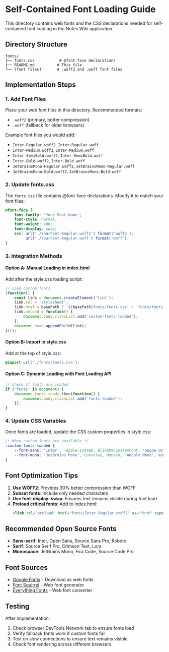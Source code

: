 # Self-Contained Font Loading Guide

This directory contains web fonts and the CSS declarations needed for self-contained font loading in the Notes Wiki application.

## Directory Structure

```
fonts/
├── fonts.css           # @font-face declarations
├── README.md          # This file
└── [font files]       # .woff2 and .woff font files
```

## Implementation Steps

### 1. Add Font Files

Place your web font files in this directory. Recommended formats:
- `.woff2` (primary, better compression)
- `.woff` (fallback for older browsers)

Example font files you would add:
- `Inter-Regular.woff2`, `Inter-Regular.woff`
- `Inter-Medium.woff2`, `Inter-Medium.woff`
- `Inter-SemiBold.woff2`, `Inter-SemiBold.woff`
- `Inter-Bold.woff2`, `Inter-Bold.woff`
- `JetBrainsMono-Regular.woff2`, `JetBrainsMono-Regular.woff`
- `JetBrainsMono-Bold.woff2`, `JetBrainsMono-Bold.woff`

### 2. Update fonts.css

The `fonts.css` file contains @font-face declarations. Modify it to match your font files:

```css
@font-face {
    font-family: 'Your Font Name';
    font-style: normal;
    font-weight: 400;
    font-display: swap;
    src: url('./YourFont-Regular.woff2') format('woff2'),
         url('./YourFont-Regular.woff') format('woff');
}
```

### 3. Integration Methods

#### Option A: Manual Loading in index.html

Add after the style.css loading script:

```javascript
// Load custom fonts
(function() {
    const link = document.createElement('link');
    link.rel = 'stylesheet';
    link.href = basePath ? `${basePath}fonts/fonts.css` : 'fonts/fonts.css';
    link.onload = function() {
        document.body.classList.add('custom-fonts-loaded');
    };
    document.head.appendChild(link);
})();
```

#### Option B: Import in style.css

Add at the top of style.css:

```css
@import url('./fonts/fonts.css');
```

#### Option C: Dynamic Loading with Font Loading API

```javascript
// Check if fonts are loaded
if ('fonts' in document) {
    document.fonts.ready.then(function() {
        document.body.classList.add('fonts-loaded');
    });
}
```

### 4. Update CSS Variables

Once fonts are loaded, update the CSS custom properties in style.css:

```css
/* When custom fonts are available */
.custom-fonts-loaded {
    --font-sans: 'Inter', -apple-system, BlinkMacSystemFont, "Segoe UI", Roboto, Arial, sans-serif;
    --font-mono: 'JetBrains Mono', Consolas, Monaco, "Andale Mono", monospace;
}
```

## Font Optimization Tips

1. **Use WOFF2**: Provides 30% better compression than WOFF
2. **Subset fonts**: Include only needed characters
3. **Use font-display: swap**: Ensures text remains visible during font load
4. **Preload critical fonts**: Add to index.html:
   ```html
   <link rel="preload" href="fonts/Inter-Regular.woff2" as="font" type="font/woff2" crossorigin>
   ```

## Recommended Open Source Fonts

- **Sans-serif**: Inter, Open Sans, Source Sans Pro, Roboto
- **Serif**: Source Serif Pro, Crimson Text, Lora
- **Monospace**: JetBrains Mono, Fira Code, Source Code Pro

## Font Sources

- [Google Fonts](https://fonts.google.com/) - Download as web fonts
- [Font Squirrel](https://www.fontsquirrel.com/) - Web font generator
- [Everything Fonts](https://everythingfonts.com/) - Web font converter

## Testing

After implementation:
1. Check browser DevTools Network tab to ensure fonts load
2. Verify fallback fonts work if custom fonts fail
3. Test on slow connections to ensure text remains visible
4. Check font rendering across different browsers